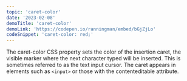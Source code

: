 ```yaml
---
topic: 'caret-color'
date: '2023-02-08'
demoTitle: 'caret-color'
demoLink: 'https://codepen.io/ranningman/embed/bGjZjLo'
codeSnippet: 'caret-color: red;'
---
```

The caret-color CSS property sets the color of the insertion caret, the visible marker where the next character typed will be inserted. This is sometimes referred to as the text input cursor. The caret appears in elements such as `<input>` or those with the contenteditable attribute.
